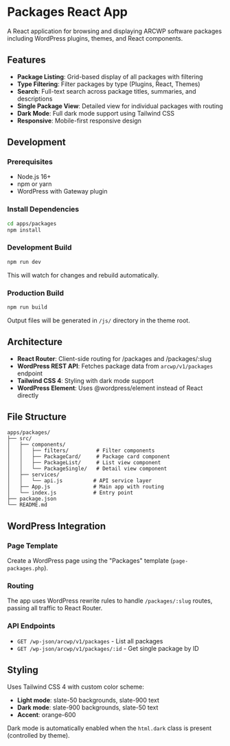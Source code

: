 # Packages React App

A React application for browsing and displaying ARCWP software packages including WordPress plugins, themes, and React components.

## Features

- **Package Listing**: Grid-based display of all packages with filtering
- **Type Filtering**: Filter packages by type (Plugins, React, Themes)
- **Search**: Full-text search across package titles, summaries, and descriptions
- **Single Package View**: Detailed view for individual packages with routing
- **Dark Mode**: Full dark mode support using Tailwind CSS
- **Responsive**: Mobile-first responsive design

## Development

### Prerequisites

- Node.js 16+
- npm or yarn
- WordPress with Gateway plugin

### Install Dependencies

```bash
cd apps/packages
npm install
```

### Development Build

```bash
npm run dev
```

This will watch for changes and rebuild automatically.

### Production Build

```bash
npm run build
```

Output files will be generated in `/js/` directory in the theme root.

## Architecture

- **React Router**: Client-side routing for /packages and /packages/:slug
- **WordPress REST API**: Fetches package data from `arcwp/v1/packages` endpoint
- **Tailwind CSS 4**: Styling with dark mode support
- **WordPress Element**: Uses @wordpress/element instead of React directly

## File Structure

```
apps/packages/
├── src/
│   ├── components/
│   │   ├── filters/         # Filter components
│   │   ├── PackageCard/     # Package card component
│   │   ├── PackageList/     # List view component
│   │   └── PackageSingle/   # Detail view component
│   ├── services/
│   │   └── api.js          # API service layer
│   ├── App.js              # Main app with routing
│   └── index.js            # Entry point
├── package.json
└── README.md
```

## WordPress Integration

### Page Template

Create a WordPress page using the "Packages" template (`page-packages.php`).

### Routing

The app uses WordPress rewrite rules to handle `/packages/:slug` routes, passing all traffic to React Router.

### API Endpoints

- `GET /wp-json/arcwp/v1/packages` - List all packages
- `GET /wp-json/arcwp/v1/packages/:id` - Get single package by ID

## Styling

Uses Tailwind CSS 4 with custom color scheme:
- **Light mode**: slate-50 backgrounds, slate-900 text
- **Dark mode**: slate-900 backgrounds, slate-50 text
- **Accent**: orange-600

Dark mode is automatically enabled when the `html.dark` class is present (controlled by theme).
